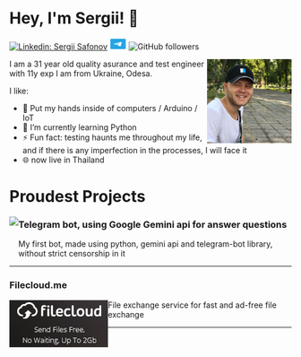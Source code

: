 # Hey, I'm Sergii! 👋

<!--
**bapohka/bapohka** is a ✨ _special_ ✨ repository because its `README.md` (this file) appears on your GitHub profile.

Here are some ideas to get you started:

- 🔭 I’m currently working on ...
- 🌱 I’m currently learning ...
- 👯 I’m looking to collaborate on ...
- 🤔 I’m looking for help with ...
- 💬 Ask me about ...
- 📫 How to reach me: ...
- 😄 Pronouns: ...
- ⚡ Fun fact: ...
-->


[![Linkedin: Sergii Safonov](https://img.shields.io/badge/-Jeffrey-blue?style=flat-square&logo=Linkedin&logoColor=white&link=https://www.linkedin.com/in/bapohka/)](https://www.linkedin.com/in/bapohka/)
<a href="http://t.me/bapohka"><img src="./assets/telegram.png" height="20" width="30" alt="Contact me with Telegram"></a>
![GitHub followers](https://img.shields.io/github/followers/bapohka?label=Follow&style=social)

<img src="./assets/photo.jpg" align="right" height="150">

I am a 31 year old quality asurance and test engineer with 11y exp 
I am from Ukraine, Odesa.

I like:
- 🤖 Put my hands inside of computers / Arduino / IoT
- 🐍 I’m currently learning Python
- ⚡ Fun fact: testing haunts me throughout my life, and if there is any imperfection in the processes, I will face it
- 🌐 now live in Thailand

# Proudest Projects

<a href="https://github.com/bapohka/telegram-chatbot-gemini" target="_blank"><img align="left" height="80" src="https://cdn4.cdn-telegram.org/file/lXFnbUST6a7A66lcNQqBU4yCLTYGmYuGSjCuSiRX6MN3A8hLRyCtw6z-9HlFomSR52pmxKVYQqTK5X31P7iNBMS_zDrxLQg_MmppJ4wC7YhclzuOaBvx7CX0atSBieiCowHZ8T75qOhyoQKGtXgyfWQxRyKgOGFfP3WJNtfPqD5dzofbpzKtGI2iP8R9KS3-bmGf57Y5fdFtTjYZFJE7CXg4B5lq9lwu4EE5-KrTVjtFyYkWOkwzjj9yTqX117MWF-n15p-BECJX4Yb3KaHZY7gteHFwzeswEdzkd-Yt73pn_7Tyub3Tszp0lLOTn5aPZeVHZQiboELyoFi9T6nlDQ.jpg"></a>
### Telegram bot, using Google Gemini api for answer questions
My first bot, made using python, gemini api and telegram-bot library, without strict censorship in it

<hr>

### Filecloud.me
<a href="https://filecloud.me/" target="_blank"><img align="left" src="./assets/filecloud.png"></a>
File exchange service for fast and ad-free file exchange


<hr>